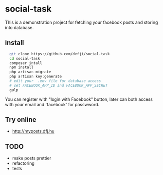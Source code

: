 # social-task

This is a demonstration project for fetching your facebook posts and storing into database.


## install
```bash
  git clone https://github.com/defji/social-task
  cd social-task
  composer intall
  npm install
  php artisan migrate
  php artisan key:generate
  # edit your  .env file for database access
  # set FACEBOOK_APP_ID and FACEBOOK_APP_SECRET
  gulp
```

You can register with "login with Facebook" button, later can both access with your email and 'facebook' for passwword.

## Try online
 * http://myposts.dfj.hu

## TODO
 * make posts prettier
 * refactoring
 * tests
